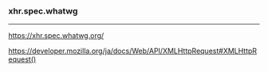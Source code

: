 ### xhr.spec.whatwg
---

https://xhr.spec.whatwg.org/

https://developer.mozilla.org/ja/docs/Web/API/XMLHttpRequest#XMLHttpRequest()


















